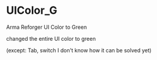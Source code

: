 # UIColor_G
Arma Reforger UI Color to Green

changed the entire UI color to green

 (except: Tab, switch
 I don't know how it can be solved yet) 
